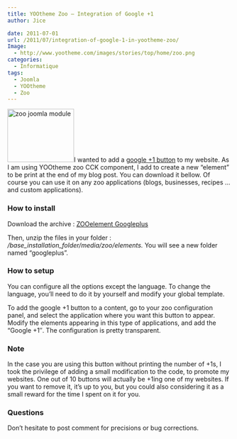```yaml
---
title: YOOtheme Zoo – Integration of Google +1
author: Jice

date: 2011-07-01
url: /2011/07/integration-of-google-1-in-yootheme-zoo/
Image:
  - http://www.yootheme.com/images/stories/top/home/zoo.png
categories:
  - Informatique
tags:
  - Joomla
  - YOOtheme
  - Zoo
---
```

[<img class="alignleft" alt="zoo joomla module" src="/images/posts/oldwordpress/uploads/2011/08/zoo.png" width="150" height="120" >][1]I wanted to add a <a title="Google plus" href="http://www.google.com/webmasters/+1/button/" target="_blank">google +1 button</a> to my website. As I am using YOOtheme zoo CCK component, I add to create a new &#8220;element&#8221; to be print at the end of my blog post. You can download it bellow. Of course you can use it on any zoo applications (blogs, businesses, recipes &#8230; and custom applications).

### How to install

Download the archive : [ZOOelement Googleplus][2]

Then, unzip the files in your folder : _/base\_installation\_folder/media/zoo/elements._ You will see a new folder named &#8220;googleplus&#8221;.

### How to setup

You can configure all the options except the language. To change the language, you&#8217;ll need to do it by yourself and modify your global template.

To add the google +1 button to a content, go to your zoo configuration panel, and select the application where you want this button to appear. Modify the elements appearing in this type of applications, and add the &#8220;Google +1&#8243;. The configuration is pretty transparent.

### Note

In the case you are using this button without printing the number of +1s, I took the privilege of adding a small modification to the code, to promote my websites. One out of 10 buttons will actually be +1ing one of my websites. If you want to remove it, it&#8217;s up to you, but you could also considering it as a small reward for the time I spent on it for you.

### Questions

Don&#8217;t hesitate to post comment for precisions or bug corrections.

 [1]: images/posts/oldwordpress/uploads/2011/08/zoo.png
 [2]: images/posts/oldwordpress/uploads/2011/07/zooelement_googleplus.zip